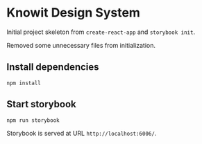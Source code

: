 # Knowit Design System

Initial project skeleton from `create-react-app` and `storybook init`.

Removed some unnecessary files from initialization.

## Install dependencies

`npm install`

## Start storybook

`npm run storybook`

Storybook is served at URL `http://localhost:6006/`.
